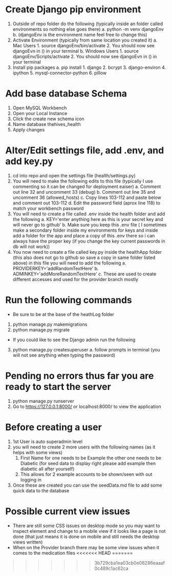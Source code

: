 # Create Django pip environment
1. Outside of repo folder do the following (typically inside an folder called environments so nothing else goes there)
    a. python -m venv djangoEnv
    b. (djangoEnv is the environment name feel free to change this)
2. Activate Environment (typically from same location you created it)
    a. Mac Users
        1. source djangoEnv/bin/activate
        2. You should  now see djangoEvn in () in your terminal
    b. Windows Users
        1. source djangoEnv/Scripts/activate
        2. You should  now see djangoEvn in () in your terminal
3. Install pip packages
    a. pip install 
        1. django
        2. bcrypt
        3. django-environ
        4. ipython
        5. mysql-connector-python
        6. pillow

# Add base database Schema
1. Open MySQL Workbench
2. Open your Local Instance
3. Click the create new schema icon
4. Name database thehives_health
5. Apply changes

# Alter/Edit settings file, add .env, and add key.py 
1. cd into repo and open the settings file (health/settings.py)
2. You will need to make the following edits to this file (typically I use commenting so it can be changed for deployment eaiser)
    a. Comment out line 32 and uncomment 33 (debug)
    b. Comment out line 35 and uncomment 36 (allowed_hosts)
    c. Copy lines 103-112 and paste below and comment out 103-112
    d. Edit the password field (aprox line 118) to match your workbench password
3. You will need to create a file called .env inside the health folder and add the following
    a. KEY='enter anything here as this is your secret key and will never go to github'
    b. Make sure you keep this .env file ( I sometimes make a secondary folder inside my environments for keys and inside add a folder for the app and place a copy of this .env there so i can always have the proper key (if you change the key current passwords in db will not work))
4. You now need to create a file called key.py inside the healthApp folder (this also does not go to github so save a copy in same folder listed above) in this file you will need to add the following
    a. PROVIDERKEY='addRandomTextHere'
    b. ADMINKEY='addMoreRandomTextHere'
    c. These are used to create different accesses and used for the provider branch mostly

# Run the following commands
- Be sure to be at the base of the heathLog folder
1. python manage.py makemigrations
2. python manage.py migrate
- If you could like to see the Django admin run the following
3. python manage.py createsuperuser
    a. follow prompts in terminal (you will not see anything when typing the password)

# Pending no errors thus far you are ready to start the server
1. python manage.py runserver
2. Go to https://127.0.0.1:8000/ or localhost:8000/ to view the application

# Before creating a user 
1. 1st User is auto superadmin level
2. you will need to create 2 more users with the following names (as it helps with some views)
    1. First Name for one needs to be Example the other one needs to be Diabetic (for seed data to display right please add example then diabetic all after yourself)
    2. This allows for 2 example accounts to be shown/seen with out logging in
3. Once these are created you can use the seedData.md file to add some quick data to the database 


# Possible current view issues
- There are still some CSS issues on desktop mode so you may want to inspect element and change to a mobile view if it looks like a page is not done (that just means it is done on mobile and still needs the desktop views written)
- When on the Provider branch there may be some view issues when it comes to the medication files
<<<<<<< HEAD
=======

>>>>>>> 3b729cba1ea03cb0e08286eaaaf0c489c1ac62ca

